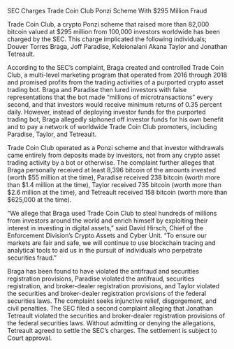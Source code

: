 SEC Charges Trade Coin Club Ponzi Scheme With $295 Million Fraud

Trade Coin Club, a crypto Ponzi scheme that raised more than 82,000 bitcoin valued at $295 million from 100,000 investors worldwide has been charged by the SEC. This charge implicated the following individuals; Douver Torres Braga, Joff Paradise, Keleionalani Akana Taylor and Jonathan Tetreault.

According to the SEC’s complaint, Braga created and controlled Trade Coin Club, a multi-level marketing program that operated from 2016 through 2018 and promised profits from the trading activities of a purported crypto asset trading bot. Braga and Paradise then lured investors with false representations that the bot made “millions of microtransactions” every second, and that investors would receive minimum returns of 0.35 percent daily. However, instead of deploying investor funds for the purported trading bot, Braga allegedly siphoned off investor funds for his own benefit and to pay a network of worldwide Trade Coin Club promoters, including Paradise, Taylor, and Tetreault.

Trade Coin Club operated as a Ponzi scheme and that investor withdrawals came entirely from deposits made by investors, not from any crypto asset trading activity by a bot or otherwise. The complaint further alleges that Braga personally received at least 8,396 bitcoin of the amounts invested (worth $55 million at the time), Paradise received 238 bitcoin (worth more than $1.4 million at the time), Taylor received 735 bitcoin (worth more than $2.6 million at the time), and Tetreault received 158 bitcoin (worth more than $625,000 at the time).

“We allege that Braga used Trade Coin Club to steal hundreds of millions from investors around the world and enrich himself by exploiting their interest in investing in digital assets,” said David Hirsch, Chief of the Enforcement Division’s Crypto Assets and Cyber Unit. “To ensure our markets are fair and safe, we will continue to use blockchain tracing and analytical tools to aid us in the pursuit of individuals who perpetrate securities fraud.”

Braga has been found to have violated the antifraud and securities registration provisions, Paradise violated the antifraud, securities registration, and broker-dealer registration provisions, and Taylor violated the securities and broker-dealer registration provisions of the federal securities laws. The complaint seeks injunctive relief, disgorgement, and civil penalties. The SEC filed a second complaint alleging that Jonathan Tetreault violated the securities and broker-dealer registration provisions of the federal securities laws. Without admitting or denying the allegations, Tetreault agreed to settle the SEC’s charges. The settlement is subject to Court approval.

